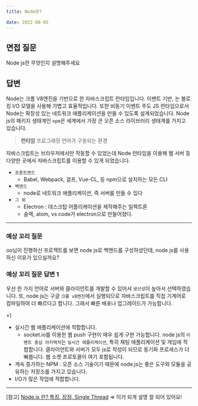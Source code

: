 ```yaml
---
title: Node란?

date: 2022-08-05
---
```


## 면접 질문

Node js란 무엇인지 설명해주세요

## 답변

Node는 크롬 V8엔진을 기반으로 한 자바스크립트 런타임입니다. 이벤트 기반, 논 블로킹 I/O 모델을 사용해 가볍고 효율적입니다. 또한 비동기 이벤트 주도 JS 런타임으로서 Node는 확장성 있는 네트워크 애플리케이션을 만들 수 있도록 설계되었습니다. Node js의 패키지 생태계인 `npm`은 세계에서 가장 큰 오픈 소스 라이브러리 생태계를 가지고 있습니다.

> **런타임**
> 프로그래밍 언어가 구동되는 환경

자바스크립트는 브라우저에서만 작동할 수 있었는데 Node 런타임을 이용해 웹 서버 등 다양한 곳에서 자바스크립트를 이용할 수 있게 되었습니다.

-   `프론트엔드`
    -   Babel, Webpack, 걸프, Vue-CL, 등 npm으로 설치하는 모든 CLI
-   `백엔드`
    -   node로 네트워크 애플리케이션, 즉 서버를 만들 수 있다
-   `그 외`
    -   Electron : 데스크탑 어플리케이션을 제작해주는 일렉트론
    -   슬랙, atom, vs code가 electron으로 만들어졌다.

---

### 예상 꼬리 질문

oo님이 진행하신 프로젝트를 보면 node js로 백엔드를 구성하셨던데, node js를 사용하신 이유가 있으실까요?

### 예상 꼬리 질문 답변 1

우선 한 가지 언어로 서버와 클라이언트를 개발할 수 있어서 `생산성`이 높아서 선택하였습니다. 또, node js는 구글 `크롬 v8엔진`에서 실행되므로 자바스크립트를 직접 기계어로 컴파일하여 더 빠르다고 합니다. 그래서 빠른 배포나 업그레이드가 가능합니다.

+)

-   실시간 웹 애플리케이션에 적합합니다.
    -   socket.io를 이용한 웹 push 구현이 매우 쉽게 구현 가능합니다. node js의 `이벤트 중심 아키텍처`는 `실시간 애플리케이션`, 특히 채팅 애플리케이션 및 게임에 적합합니다. 클라이언트와 서버가 모두 js로 작성이 되므로 동기화 프로세스가 더 빠릅니다. 웹 소켓 프로토콜이 여기 포함됩니다.
-   계속 증가하는 NPM : 오픈 소스 기술이기 때문에 node.js는 좋은 도구와 모듈을 공유하는 저장소를 가지고 있습니다.
-   I/O가 많은 작업에 적합합니다.

---

[참고]
[Node.js 란? 특징, 장점, Single Thread](https://m.blog.naver.com/hhw1990/221394005779) => 이거 되게 설명 잘 되어 있어요!
